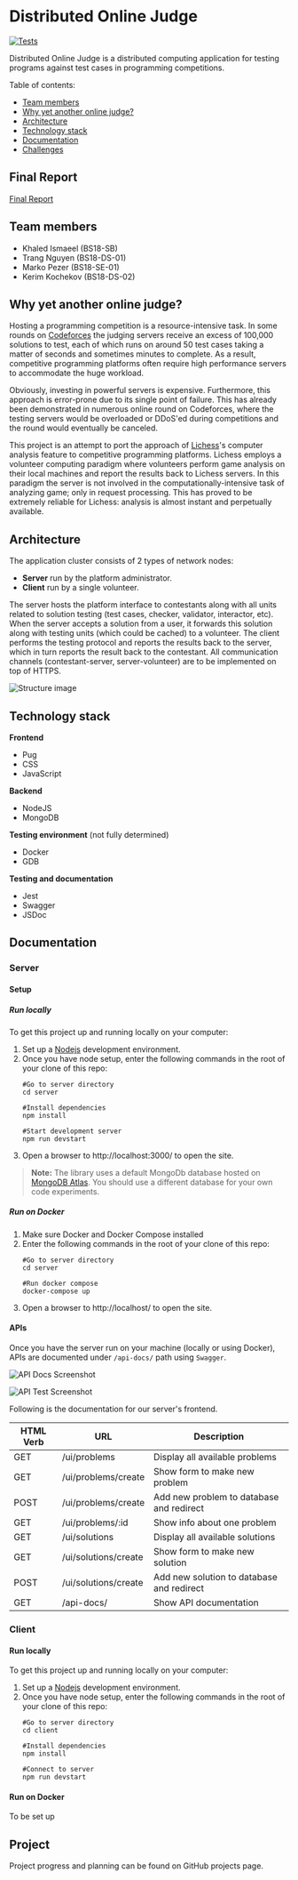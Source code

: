 # Distributed Online Judge

[![Tests](https://github.com/IU-MAP/project-distributed-online-judge/actions/workflows/node.js.yml/badge.svg)](https://github.com/IU-MAP/project-distributed-online-judge/actions/workflows/node.js.yml)

Distributed Online Judge is a distributed computing application for testing programs against test cases in programming competitions.

Table of contents:
- [Team members](#team-members)
- [Why yet another online judge?](#why-yet-another-online-judge)
- [Architecture](#architecture)
- [Technology stack](#technology-stack)
- [Documentation](#documentation)
- [Challenges](#challenges)

## Final Report
[Final Report](http://shorturl.at/izD24)

## Team members

- Khaled Ismaeel (BS18-SB)
- Trang Nguyen (BS18-DS-01)
- Marko Pezer (BS18-SE-01)
- Kerim Kochekov (BS18-DS-02)

## Why yet another online judge?

Hosting a programming competition is a resource-intensive task. In some rounds on [Codeforces](codeforces.com) the judging servers receive an excess of 100,000 solutions to test, each of which runs on around 50 test cases taking a matter of seconds and sometimes minutes to complete. As a result, competitive programming platforms often require high performance servers to accommodate the huge workload.

Obviously, investing in powerful servers is expensive. Furthermore, this approach is error-prone due to its single point of failure. This has already been demonstrated in numerous online round on Codeforces, where the testing servers would be overloaded or DDoS'ed during competitions and the round would eventually be canceled.

This project is an attempt to port the approach of [Lichess](lichess.org)'s computer analysis feature to competitive programming platforms. Lichess employs a volunteer computing paradigm where volunteers perform game analysis on their local machines and report the results back to Lichess servers. In this paradigm the server is not involved in the computationally-intensive task of analyzing game; only in request processing. This has proved to be extremely reliable for Lichess: analysis is almost instant and perpetually available.

## Architecture

The application cluster consists of 2 types of network nodes:

- **Server** run by the platform administrator.
- **Client** run by a single volunteer.

The server hosts the platform interface to contestants along with all units related to solution testing (test cases, checker, validator, interactor, etc). When the server accepts a solution from a user, it forwards this solution along with testing units (which could be cached) to a volunteer. The client performs the testing protocol and reports the results back to the server, which in turn reports the result back to the contestant. All communication channels (contestant-server, server-volunteer) are to be implemented on top of HTTPS.

![Structure image](images/structure.png)

## Technology stack

**Frontend**

- Pug
- CSS
- JavaScript

**Backend**

- NodeJS
- MongoDB

**Testing environment** (not fully determined)

- Docker
- GDB

**Testing and documentation**

- Jest
- Swagger
- JSDoc

## Documentation

### Server

#### Setup

##### Run locally

To get this project up and running locally on your computer:

1. Set up a [Nodejs](https://wiki.developer.mozilla.org/en-US/docs/Learn/Server-side/Express_Nodejs/development_environment) development environment.
1. Once you have node setup, enter the following commands in the root of your clone of this repo:
   ```
   #Go to server directory
   cd server

   #Install dependencies
   npm install

   #Start development server 
   npm run devstart
   ```
1. Open a browser to http://localhost:3000/ to open the site.

> **Note:** The library uses a default MongoDb database hosted on [MongoDB Atlas](https://www.mongodb.com/cloud/atlas). You should use a different database for your own code experiments.

##### Run on Docker

1. Make sure Docker and Docker Compose installed
1. Enter the following commands in the root of your clone of this repo:
   ```
   #Go to server directory
   cd server

   #Run docker compose
   docker-compose up
   ```
1. Open a browser to http://localhost/ to open the site.

#### APIs

Once you have the server run on your machine (locally or using Docker), APIs are documented under `/api-docs/` path using `Swagger`.

![API Docs Screenshot](images/api-docs-screenshot.png)

![API Test Screenshot](images/test-screenshot.png)

Following is the documentation for our server's frontend.

| HTML Verb | URL | Description |
|-----------|-----|-------------|
| GET | /ui/problems | Display all available problems |
| GET | /ui/problems/create | Show form to make new problem |
| POST | /ui/problems/create | Add new problem to database and redirect |
| GET | /ui/problems/:id | Show info about one problem |
| GET | /ui/solutions | Display all available solutions |
| GET | /ui/solutions/create | Show form to make new solution |
| POST | /ui/solutions/create | Add new solution to database and redirect |
| GET | /api-docs/ | Show API documentation|


### Client

#### Run locally

To get this project up and running locally on your computer:

1. Set up a [Nodejs](https://wiki.developer.mozilla.org/en-US/docs/Learn/Server-side/Express_Nodejs/development_environment) development environment.
1. Once you have node setup, enter the following commands in the root of your clone of this repo:
   ```
   #Go to server directory
   cd client

   #Install dependencies
   npm install

   #Connect to server
   npm run devstart
   ```
#### Run on Docker

To be set up

## Project

Project progress and planning can be found on GitHub projects page.
